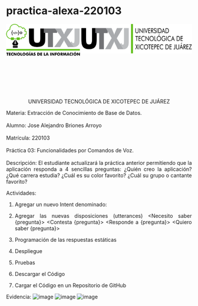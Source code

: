 # practica-alexa-220103
<div style="display: flex; justify-content: space-between;">
    <img align="left" src="https://github.com/MauricioRL15/Logos_UTXJ/blob/main/LOGO%20TIC.png?raw=true" alt="Imagen 1" width="200" />
    <img align="right" src="https://github.com/MauricioRL15/Logos_UTXJ/blob/main/LOGO%20UTXJ%202019.png?raw=true" alt="Imagen 2" width="300" height="80" />
</div>
<br><br><br><br><br><br>


<p align="center">UNIVERSIDAD TECNOLÓGICA DE XICOTEPEC DE JUÁREZ</p>

<div style="text-align: justify;">
Materia: Extracción de Conocimiento de Base de Datos. <br><br>
Alumno: Jose Alejandro Briones Arroyo <br><br>
Matrícula: 220103 <br><br>
Práctica 03:  Funcionalidades por Comandos de Voz. <br><br>
Descripción: 
El estudiante actualizará la práctica anterior permitiendo que la aplicación responda a 4 sencillas preguntas:
¿Quién creo la aplicación?
¿Qué carrera estudia?
¿Cuál es su color favorito?
¿Cuál su grupo o cantante favorito?

Actividades:
1. Agregar un nuevo Intent denominado: <PreguntasIntent>
2. Agregar las nuevas disposiciones (utterances)
<Necesito saber {pregunta}>
<Contesta {pregunta}>
<Responde a {pregunta}>
<Quiero saber {pregunta}>

3. Programación de las respuestas estáticas 
4. Despliegue 
5. Pruebas 
6. Descargar el Código 
7. Cargar el Código en un Repositorio de GitHub

Evidencia:
![image](https://github.com/user-attachments/assets/e38fb3ff-e871-4bba-b12b-1eeb2b395308)
![image](https://github.com/user-attachments/assets/08497fbb-8dc2-419f-9579-0508bc0a2128)
![image](https://github.com/user-attachments/assets/8c04fc86-ebfa-4aac-8bb9-a18288740ba3)



</div>
